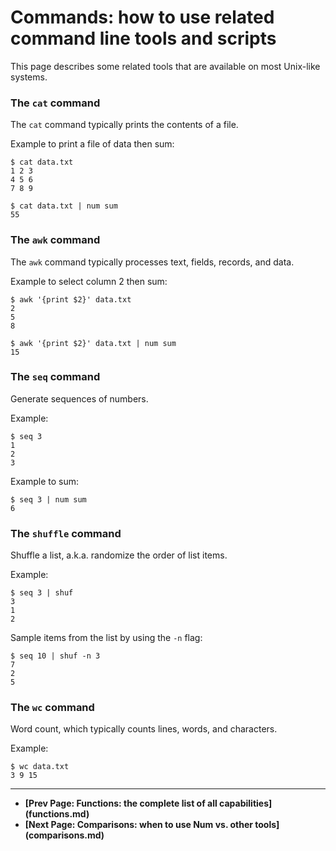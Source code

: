# Commands: how to use related command line tools and scripts

This page describes some related tools that are available on most Unix-like systems.

### The `cat` command

The `cat` command typically prints the contents of a file.

Example to print a file of data then sum:

    $ cat data.txt
    1 2 3
    4 5 6
    7 8 9

    $ cat data.txt | num sum
    55


### The `awk` command

The `awk` command typically processes text, fields, records, and data.

Example to select column 2 then sum:

    $ awk '{print $2}' data.txt
    2
    5
    8

    $ awk '{print $2}' data.txt | num sum
    15


### The `seq` command

Generate sequences of numbers.

Example:

    $ seq 3
    1
    2
    3

Example to sum:

    $ seq 3 | num sum
    6


### The `shuffle` command

Shuffle a list, a.k.a. randomize the order of list items.

Example:

    $ seq 3 | shuf
    3
    1
    2

Sample items from the list by using the `-n` flag:

    $ seq 10 | shuf -n 3
    7
    2
    5


### The `wc` command

Word count, which typically counts lines, words, and characters.

Example:

    $ wc data.txt
    3 9 15


<p><hr>
<nav>
<ul>
<li><b>[Prev Page: Functions: the complete list of all capabilities](functions.md)</b></li>
<li><b>[Next Page: Comparisons: when to use Num vs. other tools](comparisons.md)</b></li>
</ul>
</nav>
